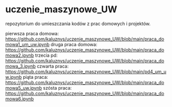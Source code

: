 # uczenie_maszynowe_UW
repozytorium do umieszczania kodów z prac domowych i projektów.

pierwsza praca domowa:
https://github.com/kaluznys/uczenie_maszynowe_UW/blob/main/praca_domowa1_um_uw.ipynb
druga praca domowa:
https://github.com/kaluznys/uczenie_maszynowe_UW/blob/main/praca_domowa2.ipynb
trzecia pd:
https://github.com/kaluznys/uczenie_maszynowe_UW/blob/main/praca_domowa_3.ipynb
czwarta praca:
https://github.com/kaluznys/uczenie_maszynowe_UW/blob/main/pd4_um_uw.ipynb
piąta praca:
https://github.com/kaluznys/uczenie_maszynowe_UW/blob/main/praca_domowa5_uw.ipynb
szósta praca: 
https://github.com/kaluznys/uczenie_maszynowe_UW/blob/main/praca_domowa6.ipynb
